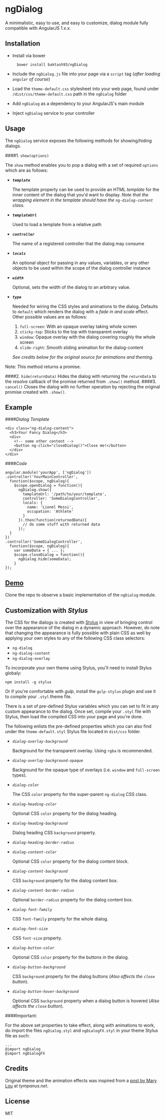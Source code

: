 # ngDialog

A minimalistic, easy to use, and easy to customize, dialog module fully compatible with AngularJS 1.x.x.

Installation
-
    
- Install via bower

        bower install baktash93/ngDialog
        
- Include the `ngDialog.js` file into your page via a `script` tag (_after loading `angular` of course_)
- Load the `theme-default.css` stylesheet into your web page, found under `/dist/css/theme-default.css` path in the `ngDialog` folder
- Add `ngDialog` as a dependency to your AngularJS's main module
- Inject `ngDialog` service to your controller
    
Usage
-
The `ngDialog` service exposes the following methods for showing/hiding dialogs.

####1. `show(options)`

The `show` method enables you to pop a dialog with a set of required `options` which are as follows:
 - ___`template`___
 
   The template property can be used to provide an HTML _template_ for the inner content of the dialog that you'd want to display.
   _Note that the wrapping element in the template should have the `ng-dialog-content` class._
   
 - ___`templateUrl`___
  
   Used to load a template from a relative path
   
 - ___`controller`___
  
   The name of a registered controller that the dialog may consume
   
 - ___`locals`___
  
   An optional object for passing in any values, variables, or any other objects to be used within the scope of the dialog controller instance
 
 - ___`width`___
 
   Optional, sets the width of the dialog to an arbitrary value.
 - ___`type`___
 
   Needed for wiring the CSS styles and animations to the dialog. Defaults to `default` which renders the dialog with a _fade in and scale_ effect. 
   Other possible values are as follows:
   
     1. `full-screen`: With an opaque overlay taking whole screen
     2. `sticky-top`: Sticks to the top with transparent overlay
     3. `window`: Opaque overlay with the dialog covering roughly the whole screen
     4. `slide-right`: Smooth sliding animation for the dialog-content
     
    _See credits below for the original source for animations and theming._

Note: This method returns a promise.

####2. `hide(returnData)`
   Hides the dialog with returning the `returnData` to the _resolve_ callback of the promise returned from `.show()` method.
####3. `cancel()`
   Closes the dialog with no further operation by rejecting the original promise created with `.show()`.

Example
-

####_Dialog Template_

    <div class="ng-dialog-content">
      <h3>Your Fancy Dialog</h3>
      <div>
        <!-- some other content -->
        <button ng-click="closeDialog()">Close me!</button>
      </div>
    </div>


####_Code_

    angular.module('yourApp', ['ngDialog'])
    .controller('YourMainController', 
      function($scope, ngDialog){
        $scope.openDialog = function(){
          ngDialog.show({
            templateUrl: '/path/to/your/template',
            controller: 'SomeDialogController',
            locals: {
              name: 'Lionel Messi',
              occupation: 'Athlete'
            }
          }).then(function(returnedData){
            // do some stuff with returned data
          });
      }
    })
    .controller('SomeDialogController', 
      function($scope, ngDialog){
        var someData = { ... };
        $scope.closeDialog = function(){
          ngDialog.hide(someData);
        }
    });
    
[Demo]()
-

Clone the repo to observe a basic implementation of the `ngDialog` module.

Customization with _Stylus_
-

The CSS for the dialogs is created with [Stylus](https://github.com/stylus) in view of bringing control over the appearance of the dialog in a dynamic approach. However, do note that changing the appearance is fully possible with plain CSS as well by applying your own styles to any of the following CSS class selectors: 

* `ng-dialog`
* `ng-dialog-content`
* `ng-dialog-overlay`

To incorporate your own theme using Stylus, you'll need to install Stylus globaly:

    npm install -g stylus

Or if you're comfortable with _gulp_, install the `gulp-stylus` plugin and use it to compile your `.styl` theme file.

There is a set of pre-defined Stylus variables which you can set to fit in any custom appearance to the dialog. Once set, compile your `.styl` file with Stylus, then load the compiled CSS into your page and you're done.

The following enlists the pre-defined properties which you can also find under the `theme-default.styl` Stylus file located in `dist/css` folder.

 * _`dialog-overlay-background`_
 
    Background for the transparent overlay. Using `rgba` is recommended.
 * _`dialog-overlay-background-opaque`_
 
    Background for the opaque type of overlays (i.e. `window` and `full-screen` types).
 * _`dialog-color`_
 
    The CSS `color` property for the super-parent `ng-dialog` CSS class.
 * _`dialog-heading-color`_
 
    Optional CSS `color` property for the dialog heading.
 * _`dialog-heading-background`_
 
    Dialog heading CSS `background` property.
 * _`dialog-heading-border-radius`_
 * _`dialog-content-color`_
    
    Optional CSS `color` property for the dialog content block.
 * _`dialog-content-background`_
  
    CSS `background` property for the dialog content box.
 * _`dialog-content-border-radius`_
  
    Optional `border-radius` property for the dialog content box.
 * _`dialog-font-family`_
    
    CSS `font-family` property for the whole dialog.
 * _`dialog-font-size`_
 
    CSS `font-size` property.
 * _`dialog-button-color`_
    
    Optional CSS `color` property for the buttons in the dialog.
 * _`dialog-button-background`_
    
    CSS `background` property for the dialog buttons (_Also affects the `close` button_).
 * _`dialog-button-hover-background`_
    
    Optional CSS `background` property when a dialog button is hovered (_Also affects the `close` button_).

####Important:

For the above set properties to take effect, along with animations to work, do import the files `ngDialog.styl` and `ngDialogFX.styl` in your theme Stylus file as such:

    ...
    @import ngDialog
    @import ngDialogFX
 

Credits
-
Original theme and the animation effects was inspired from a [post by Mary Lou](http://tympanus.net/codrops/2013/06/25/nifty-modal-window-effects/) at _tympanus.net_.

License
-
MIT
